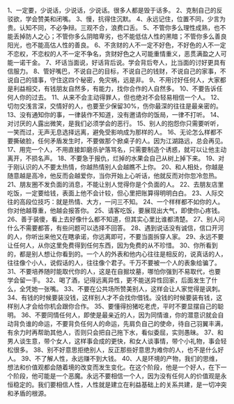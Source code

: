 1、一定要，少说话，少说话，少说话。很多人都是毁于话多。
2、克制自己的反驳欲，学会赞美和闭嘴。
3、慢，抗得住沉默。
4、永远记住，位置不同，少言为贵。认知不同，不必争辩。三观不合，浪费口舌。
5、不管你多么理性成熟，也不能丢掉防人之心；不管你多么阴暗卑劣，也不能低估人性的黑暗；不管你多么善良阳光，也不能高估人性的善良。
6、不贪财的人不一定不好色，不好色的人不一定不恋权，不恋权的人不一定不争名，贪财好色之人可能重情重义，恶贯满盈之人可能一诺干金。
7、坏话当面说，好话背后说。学会背后夸人，比当面的讨好更具有信服力。
8、管好嘴巴，不说自己的目标，不说自己的钱财，不说自己的家事，不说自己的错事，守住这四个秘密，免灾祸，远是非。
9、不用讨好任何人，大家都是利益相交，有钱朋友自然多，有能力，找你合作的人自然多。
10、不要告诉任何人你的过去。
11、从来不会主动得罪人，但也绝对不会轻易相信一个人。
12、切勿交浅言深，交情好的人，也要至少保留30%，伤你最深的往往是最亲密的。
13、没有通知你的事，一律装作不知道，没有邀请你的饭局，一律不打听。
14、对讨厌的人露出微笑，是我们必须学会的恶行。
15、别人的抱怨你只需要听听，一笑而过，无声无息选择远离，避免受影响成为那样的人。
16、无论怎么样都不要撕破脸，任何矛盾发生时，不要做那个掀桌子的人。因为江湖路远，总会再见。
17、用完一个人，不用直接卸磨杀驴落骂名，只需要制造个诱惑，就可以让他主动离开，不损名声。
18、不要急于报仇，烂掉的水果会自己从树上掉下来。
19、对于刚认识的人不要太热情，你越热情别人会越瞧不上你。
20、和人相处，你越是随意越是高冷，他反而会越爱你，当你开始上心听话，他就反而对你忽冷忽热。
21、朋友圈不发负面的消息，不能让别人觉得你是个负面的人。
22、去朋友店里吃饭，一定要给钱，表面上他不会计较，但心里把账算得明明白白。
23、人际交往的高段位技巧：就是热情、大方，一问三不知。
24、一个样样都不如你的人。你对他越尊重，他越会报答你。
25、请客吃饭，要展现出大气，即使你心疼钱。26、善于装傻，看上去好像什么都不知道，但其实心里比谁都清楚。
27、别人问什么不需要都答，有些问题可以选择不回答。
28、遇到说话没有诚信，信口开河的人，你听出来他又在瞎承诺，你远离即可，不要当面拆穿人家。
29、永远不要让任何人，从你这里免费得到任何东西，因为免费的从不珍惜。
30、你所看到的，都是别人想让你看到的。一个人的外表和他内心往往是相反的，说真话的人，往往像个小人，说假话的人，往往像个君子。千万不要被一个人的表象给骗了。
31、不要培养随时能取代你的人，这是在自掘坟墓，哪怕你强到不易取代，也要学会留一手。
32、喝了酒，记得远离异性，更不能送异性回家，后面发生了什么，全凭她一张嘴。
33、不要在公共场所赞美别人，这样会让人家觉得是讽刺。
34、有钱的时候要装没钱，这样别人才不会找你借钱。没钱的时候要装有钱，这样别人才会给你机会跟你合作。
35、要懂得扮猪吃老虎，平时不要显摆自己的聪明。
36、不要同情任何人，即使是最亲近的人，因为同情谁，你的潜意识就会自动背负谁的命运，不要背负任何人的命运，先肩负自己的使命，待自己羽翼丰满，有余力时再帮助其他人，否则只会把自己拖下水，看似委屈，实则愚昧。
37、和男人谈生意，带个女人，这样事会成的更快，和女人谈事情，带个小礼物，事会轻松很多。
38、别不好意思拒绝别人，反正那些好意思为难你的人，也不是什么好人。
39、不了解人性，永远赚不到大钱。
40、人是环境的产物，我们的思维，想法和价值观都会随着境的改变而发生变化。在这个阶段，他是一个好人，在下一个阶段，他可能是一个恶魔。永远不要相信一个人，因为没有任何人的价值观是永恒稳定的。我们要相信人性，人性就是建立在利益基础上的关系共建，是一切冲突和矛盾的根源。
